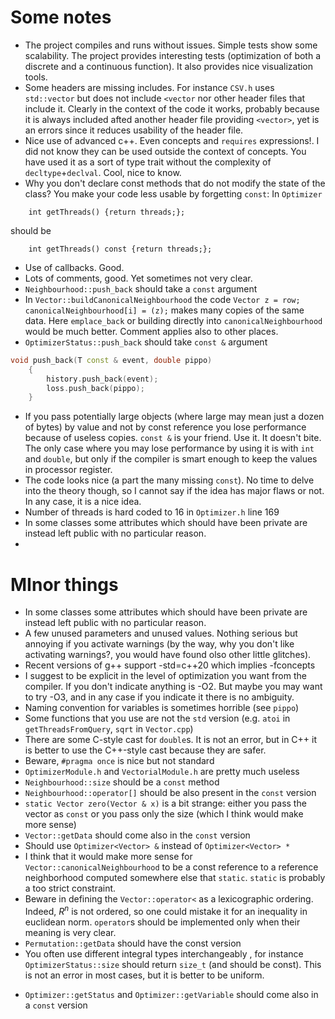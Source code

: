 # Some notes #
- The project compiles and runs without issues. Simple tests show some scalability. The project provides interesting tests (optimization of both a discrete and a continuous function). It also provides nice visualization tools.
- Some headers are missing includes. For instance `CSV.h` uses `std::vector` but does not include
`<vector` nor other header files that include it. Clearly in the context of the code it works, probably because it is always included afted another header file providing `<vector>`, yet is an errors since it reduces usability of the header file.
- Nice use of advanced c++. Even concepts and `requires` expressions!. I did not know they can be used outside the context of concepts. You have used it as a sort of type trait without the complexity of `decltype`+`declval`. Cool, nice to know.
- Why you don't declare const methods that do not modify the state of the class? You make your code less usable by forgetting `const`: In `Optimizer`
````
	int getThreads() {return threads;};
````
should be
````
	int getThreads() const {return threads;};
````
- Use of callbacks. Good.
- Lots of comments, good. Yet sometimes not very clear.
- `Neighbourhood::push_back` should take a `const` argument
- In `Vector::buildCanonicalNeighbourhood` the code `Vector z = row; canonicalNeighbourhood[i] = (z);` makes many copies of the same data. Here `emplace_back` or building directly into `canonicalNeighbourhood` would be much better. Comment applies also to other places.
- `OptimizerStatus::push_back` should take `const &` argument

```c++
void push_back(T const & event, double pippo)
	{
		history.push_back(event);
		loss.push_back(pippo);
	}
```

- If you pass potentially large objects (where large may mean just a dozen of bytes) by value and not by const reference you lose performance because of useless copies. `const &` is your friend. Use it. It doesn't bite. The only case where you may lose performance by using it is with `int` and `double`, but only if the compiler is smart enough to keep the values in processor register.
- The code looks nice (a part the many missing `const`). No time to delve into the theory though, so I cannot say if the idea has major flaws or not. In any case, it is a nice idea.  
- Number of threads is hard coded to 16 in `Optimizer.h` line 169
- In some classes some attributes which should have been private are instead left public with no particular reason.
- 
# MInor things #
- In some classes some attributes which should have been private are instead left public with no particular reason.
- A few unused parameters and unused values. Nothing serious but annoying if you activate warnings (by the way, why you don't like activating warnings?, you would have found olso other little glitches). 
- Recent versions of g++ support -std=c++20 which implies -fconcepts
- I suggest to be explicit in the level of optimization you want from the compiler. If you don't indicate anything is -O2. But maybe you may want to try -O3, and in any case if you indicate it there is no ambiguity.
- Naming convention for variables is sometimes horrible (see `pippo`)
- Some functions that you use are not the `std` version (e.g. `atoi` in `getThreadsFromQuery`, `sqrt` in `Vector.cpp`)
- There are some C-style cast for `double`s. It is not an error, but in C++ it is better to use the C++-style cast because they are safer. 
- Beware, `#pragma once` is nice but not standard
- `OptimizerModule.h` and `VectorialModule.h` are pretty much useless
- `Neighbourhood::size` should be a `const` method
- `Neighbourhood::operator[]` should be also present in the `const` version
- `static Vector zero(Vector & x)` is a bit strange: either you pass the vector as `const` or you pass only the size (which I think would make more sense)
- `Vector::getData` should come also in the `const` version 
- Should use `Optimizer<Vector> &` instead of `Optimizer<Vector> *`
- I think that it would make more sense for `Vector::canonicalNeighbourhood` to be a const reference to a reference neighborhood computed somewhere else that `static`. `static` is probably a too strict constraint. 
- Beware in defining the `Vector::operator<` as a lexicographic ordering. Indeed, $R^n$ is not ordered, so one could mistake it for an inequality in euclidean norm. `operator`s should be implemented only when their meaning is very clear.
- `Permutation::getData` should have the const version 
- You often use different integral types interchangeably , for instance `OptimizerStatus::size` should return `size_t` (and should be const). This is not an error in most cases, but it is better to be uniform.
* `Optimizer::getStatus` and `Optimizer::getVariable` should come also in a `const` version
